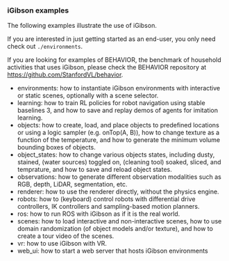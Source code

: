 ### iGibson examples

The following examples illustrate the use of iGibson.

If you are interested in just getting started as an end-user, you only need check out `./environments`.

If you are looking for examples of BEHAVIOR, the benchmark of household activities that uses iGibson, please check the BEHAVIOR repository at https://github.com/StanfordVL/behavior.

- environments: how to instantiate iGibson environments with interactive or static scenes, optionally with a scene selector.
- learning: how to train RL policies for robot navigation using stable baselines 3, and how to save and replay demos of agents for imitation learning.
- objects: how to create, load, and place objects to predefined locations or using a logic sampler (e.g. onTop(A, B)), how to change texture as a function of the temperature, and how to generate the minimum volume bounding boxes of objects.
- object_states: how to change various objects states, including dusty, stained, (water sources) toggled on, (cleaning tool) soaked, sliced, and temprature, and how to save and reload object states.
- observations: how to generate different observation modalities such as RGB, depth, LiDAR, segmentation, etc.
- renderer: how to use the renderer directly, without the physics engine.
- robots: how to (keyboard) control robots with differential drive controllers, IK controllers and sampling-based motion planners.
- ros: how to run ROS with iGibson as if it is the real world.
- scenes: how to load interactive and non-interactive scenes, how to use domain randomization (of object models and/or texture), and how to create a tour video of the scenes.
- vr: how to use iGibson with VR.
- web_ui: how to start a web server that hosts iGibson environments
